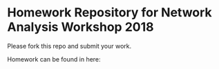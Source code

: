 # Homework Repository for Network Analysis Workshop 2018

Please fork this repo and submit your work. 

Homework can be found in here:
